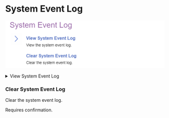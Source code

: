 # System Event Log

![](./img/thinkcentre_system_event_log.png)

<details><summary>View System Event Log</summary>

View the system event log.

![](./img/thinkcentre_view_system_event_log.png)

</details>

### Clear System Event Log ###

Clear the system event log.

Requires confirmation.
